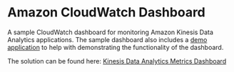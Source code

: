 # Amazon CloudWatch Dashboard<a name="examples-cwdash"></a>

A sample CloudWatch dashboard for monitoring Amazon Kinesis Data Analytics applications\. The sample dashboard also includes a [demo application](https://github.com/aws-samples/kda-metrics-dashboard/tree/main/demo-apps) to help with demonstrating the functionality of the dashboard\. 

The solution can be found here: [Kinesis Data Analytics Metrics Dashboard](https://github.com/aws-samples/kda-metrics-dashboard)